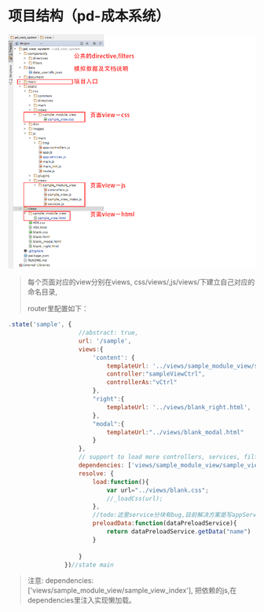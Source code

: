 # 项目结构（pd-成本系统）

![](/assets/pd_files.png)

> 每个页面对应的view分别在views, css/views/,js/views/下建立自己对应的命名目录,
>
> router里配置如下：

```javascript
.state('sample', {
                    //abstract: true,
                    url: '/sample',
                    views:{
                        'content': {
                            templateUrl: '../views/sample_module_view/sample_view.html',
                            controller:"sampleViewCtrl",
                            controllerAs:"vCtrl"
                        },
                        "right":{
                            templateUrl: '../views/blank_right.html',
                        },
                        "modal":{
                            templateUrl:"../views/blank_modal.html"
                        }
                    },
                    // support to load more controllers, services, filters, ...
                    dependencies: ['views/sample_module_view/sample_view_index'],
                    resolve: {
                        load:function(){
                            var url="../views/blank.css";
                            //_loadCss(url);
                        },
                        //todo:这里service分块有bug,目前解决方案是写appServies下的公共模块，实现渲染前加载
                        preloadData:function(dataPreloadService){
                            return dataPreloadService.getData("name")
                        }

                    }
                })//state main
```

> 注意: dependencies: \['views/sample\_module\_view/sample\_view\_index'\], 把依赖的js,在dependencies里注入实现懒加载。





